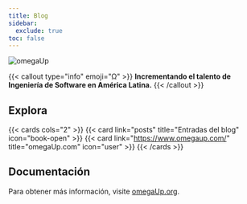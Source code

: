 ```yaml
---
title: Blog 
sidebar:
  exclude: true
toc: false
---
```

![omegaUp](/logo/omegaUp.png)

{{< callout type="info" emoji="Ω" >}}
  **Incrementando el talento de Ingeniería de Software en América Latina.**
{{< /callout >}}

## Explora

{{< cards cols="2" >}}
  {{< card link="posts" title="Entradas del blog" icon="book-open" >}}
  {{< card link="https://www.omegaup.com/" title="omegaUp.com" icon="user" >}}
{{< /cards >}}

## Documentación

Para obtener más información, visite [omegaUp.org](https://www.omegaup.org).

